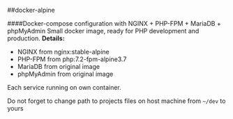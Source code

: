 ##docker-alpine

####Docker-compose configuration with NGINX + PHP-FPM + MariaDB + phpMyAdmin
Small docker image, ready for PHP development and production.
**Details:**
- NGINX from nginx:stable-alpine
- PHP-FPM from php:7.2-fpm-alpine3.7
- MariaDB from original image
- phpMyAdmin from original image



Each service running on own container.

Do not forget to change path to projects files on host machine from `~/dev` to yours 